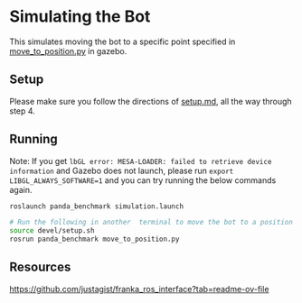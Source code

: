 # Simulating the Bot

This simulates moving the bot to a specific point specified in [move_to_position.py](src/panda_benchmark/scripts/move_to_position.py) in gazebo.


## Setup

Please make sure you follow the directions of [setup.md](/doc/setup.md), all the way through step 4.


## Running
Note: If you get `lbGL error: MESA-LOADER: failed to retrieve device information` and Gazebo does not launch, please run `export LIBGL_ALWAYS_SOFTWARE=1` and you can try running the below commands again.
```bash
roslaunch panda_benchmark simulation.launch 

# Run the following in another  terminal to move the bot to a position
source devel/setup.sh
rosrun panda_benchmark move_to_position.py 

```


## Resources
https://github.com/justagist/franka_ros_interface?tab=readme-ov-file

